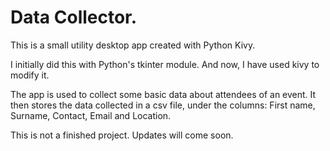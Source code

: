 # Data Collector.

This is a small utility desktop app created with Python Kivy. 

I initially did this with Python's tkinter module. And now, I have used kivy to modify it.

The app is used to collect some basic data about attendees of an event. It then stores the data
collected in a csv file, under the columns: First name, Surname, Contact, Email and Location.

This is not a finished project. Updates will come soon.